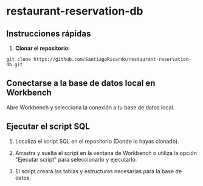 # restaurant-reservation-db

## Instrucciones rápidas

1. **Clonar el repositorio:**

```
git clone https://github.com/SantiagoRicardo/restaurant-reservation-db.git
```

## Conectarse a la base de datos local en Workbench

Abre Workbench y selecciona la conexión a tu base de datos local.

## Ejecutar el script SQL

1. Localiza el script SQL en el repositorio (Donde lo hayas clonado).

2. Arrastra y suelta el script en la ventana de Workbench o utiliza la opción "Ejecutar script" para seleccionarlo y ejecutarlo.

3. El script creará las tablas y estructuras necesarias para la base de datos.

